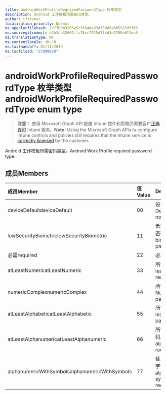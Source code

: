 ```yaml
---
title: androidWorkProfileRequiredPasswordType 枚举类型
description: Android 工作模板所需密码类型。
author: tfitzmac
localization_priority: Normal
ms.openlocfilehash: 1c77b9b3265a5c3f64da93df58d5a605923dff69
ms.sourcegitcommit: d2b3ca32602ffa76cc7925d7f4d1e2258e611ea5
ms.translationtype: MT
ms.contentlocale: zh-CN
ms.lasthandoff: 01/11/2019
ms.locfileid: "27809930"
---
```

# <a name="androidworkprofilerequiredpasswordtype-enum-type"></a><span data-ttu-id="c9f00-103">androidWorkProfileRequiredPasswordType 枚举类型</span><span class="sxs-lookup"><span data-stu-id="c9f00-103">androidWorkProfileRequiredPasswordType enum type</span></span>

> <span data-ttu-id="c9f00-104">**注意：** 使用 Microsoft Graph API 配置 Intune 控件和策略仍需要客户[正确许可](https://go.microsoft.com/fwlink/?linkid=839381) Intune 服务。</span><span class="sxs-lookup"><span data-stu-id="c9f00-104">**Note:** Using the Microsoft Graph APIs to configure Intune controls and policies still requires that the Intune service is [correctly licensed](https://go.microsoft.com/fwlink/?linkid=839381) by the customer.</span></span>

<span data-ttu-id="c9f00-105">Android 工作模板所需密码类型。</span><span class="sxs-lookup"><span data-stu-id="c9f00-105">Android Work Profile required password type.</span></span>
## <a name="members"></a><span data-ttu-id="c9f00-106">成员</span><span class="sxs-lookup"><span data-stu-id="c9f00-106">Members</span></span>
|<span data-ttu-id="c9f00-107">成员</span><span class="sxs-lookup"><span data-stu-id="c9f00-107">Member</span></span>|<span data-ttu-id="c9f00-108">值</span><span class="sxs-lookup"><span data-stu-id="c9f00-108">Value</span></span>|<span data-ttu-id="c9f00-109">Description</span><span class="sxs-lookup"><span data-stu-id="c9f00-109">Description</span></span>|
|:---|:---|:---|
|<span data-ttu-id="c9f00-110">deviceDefault</span><span class="sxs-lookup"><span data-stu-id="c9f00-110">deviceDefault</span></span>|<span data-ttu-id="c9f00-111">0</span><span class="sxs-lookup"><span data-stu-id="c9f00-111">0</span></span>|<span data-ttu-id="c9f00-112">设备默认值，没有用途。</span><span class="sxs-lookup"><span data-stu-id="c9f00-112">Device default value, no intent.</span></span>|
|<span data-ttu-id="c9f00-113">lowSecurityBiometric</span><span class="sxs-lookup"><span data-stu-id="c9f00-113">lowSecurityBiometric</span></span>|<span data-ttu-id="c9f00-114">1</span><span class="sxs-lookup"><span data-stu-id="c9f00-114">1</span></span>|<span data-ttu-id="c9f00-115">低安全性生物基于所需的密码。</span><span class="sxs-lookup"><span data-stu-id="c9f00-115">Low security biometrics based password required.</span></span>|
|<span data-ttu-id="c9f00-116">必需</span><span class="sxs-lookup"><span data-stu-id="c9f00-116">required</span></span>|<span data-ttu-id="c9f00-117">2</span><span class="sxs-lookup"><span data-stu-id="c9f00-117">2</span></span>|<span data-ttu-id="c9f00-118">必填。</span><span class="sxs-lookup"><span data-stu-id="c9f00-118">Required.</span></span>|
|<span data-ttu-id="c9f00-119">atLeastNumeric</span><span class="sxs-lookup"><span data-stu-id="c9f00-119">atLeastNumeric</span></span>|<span data-ttu-id="c9f00-120">3</span><span class="sxs-lookup"><span data-stu-id="c9f00-120">3</span></span>|<span data-ttu-id="c9f00-121">所需的密码至少数值。</span><span class="sxs-lookup"><span data-stu-id="c9f00-121">At least numeric password required.</span></span>|
|<span data-ttu-id="c9f00-122">numericComplex</span><span class="sxs-lookup"><span data-stu-id="c9f00-122">numericComplex</span></span>|<span data-ttu-id="c9f00-123">4</span><span class="sxs-lookup"><span data-stu-id="c9f00-123">4</span></span>|<span data-ttu-id="c9f00-124">所需的数字复杂密码。</span><span class="sxs-lookup"><span data-stu-id="c9f00-124">Numeric complex password required.</span></span>|
|<span data-ttu-id="c9f00-125">atLeastAlphabetic</span><span class="sxs-lookup"><span data-stu-id="c9f00-125">atLeastAlphabetic</span></span>|<span data-ttu-id="c9f00-126">5</span><span class="sxs-lookup"><span data-stu-id="c9f00-126">5</span></span>|<span data-ttu-id="c9f00-127">所需的密码至少字母。</span><span class="sxs-lookup"><span data-stu-id="c9f00-127">At least alphabetic password required.</span></span>|
|<span data-ttu-id="c9f00-128">atLeastAlphanumeric</span><span class="sxs-lookup"><span data-stu-id="c9f00-128">atLeastAlphanumeric</span></span>|<span data-ttu-id="c9f00-129">6</span><span class="sxs-lookup"><span data-stu-id="c9f00-129">6</span></span>|<span data-ttu-id="c9f00-130">所需的至少字母数字密码。</span><span class="sxs-lookup"><span data-stu-id="c9f00-130">At least alphanumeric password required.</span></span>|
|<span data-ttu-id="c9f00-131">alphanumericWithSymbols</span><span class="sxs-lookup"><span data-stu-id="c9f00-131">alphanumericWithSymbols</span></span>|<span data-ttu-id="c9f00-132">7</span><span class="sxs-lookup"><span data-stu-id="c9f00-132">7</span></span>|<span data-ttu-id="c9f00-133">使用所需的符号密码至少字母数字。</span><span class="sxs-lookup"><span data-stu-id="c9f00-133">At least alphanumeric with symbols password required.</span></span>|



